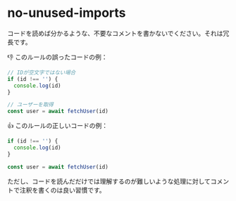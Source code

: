 # no-unused-imports

コードを読めば分かるような、不要なコメントを書かないでください。それは冗長です。

:thumbsdown: このルールの誤ったコードの例：

```ts
// IDが空文字ではない場合
if (id !== '') {
  console.log(id)
}
```

```ts
// ユーザーを取得
const user = await fetchUser(id)
```

:thumbsup: このルールの正しいコードの例：

```ts
if (id !== '') {
  console.log(id)
}
```

```ts
const user = await fetchUser(id)
```

ただし、コードを読んだだけでは理解するのが難しいような処理に対してコメントで注釈を書くのは良い習慣です。
